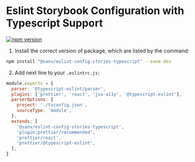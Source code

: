 # Eslint Storybook Configuration with Typescript Support

[![npm version](https://badge.fury.io/js/%40sanv%2Feslint-config-stories-typescript.svg)](https://badge.fury.io/js/%40sanv%2Feslint-config-stories-typescript)

1. Install the correct version of package, which are listed by the command:

```bash
npm install "@sanv/eslint-config-stories-typescript" --save-dev
```

2. Add next line to your `.eslintrc.js`:

```js
module.exports = {
  parser: '@typescript-eslint/parser',
  plugins: ['prettier', 'react', 'jsx-a11y', '@typescript-eslint'],
  parserOptions: {
    project: './tsconfig.json',
    sourceType: 'module',
  },
  extends: [
    '@sanv/eslint-config-stories-typescript',
    'plugin:prettier/recommended',
    'prettier/react',
    'prettier/@typescript-eslint',
  ],
}
```
